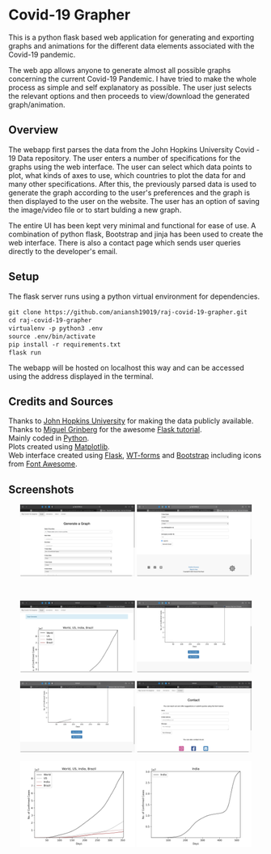 # Covid-19 Grapher

This is a python flask based web application for generating and exporting graphs and animations for the different data elements associated with the Covid-19 pandemic. 

The web app allows anyone to generate almost all possible graphs concerning the current Covid-19 Pandemic. I have tried to make the whole process as simple and self explanatory as possible. The user just selects the relevant options and then proceeds to view/download the generated graph/animation. 

## Overview

The webapp first parses the data from the John Hopkins University Covid - 19 Data repository. The user enters a number of specifications for the graphs using the web interface. The user can select which data points to plot, what kinds of axes to use, which countries to plot the data for and many other specifications. After this, the previously parsed data is used to generate the graph according to the user's preferences and the graph is then displayed to the user on the website. The user has an option of saving the image/video file or to start bulding a new graph.

The entire UI has been kept very minimal and functional for ease of use. A combination of python flask, Bootstrap and jinja has been used to create the web interface. There is also a contact page which sends user queries directly to the developer's email.

## Setup

The flask server runs using a python virtual environment for dependencies.
```
git clone https://github.com/aniansh19019/raj-covid-19-grapher.git
cd raj-covid-19-grapher
virtualenv -p python3 .env
source .env/bin/activate
pip install -r requirements.txt
flask run
```
The webapp will be hosted on localhost this way and can be accessed using the address displayed in the terminal.

## Credits and Sources

Thanks to <a href="https://github.com/CSSEGISandData/COVID-19" target="_blank">John Hopkins University</a> for making the data publicly available.
<br>
Thanks to <a href="https://blog.miguelgrinberg.com/" target="_blank">Miguel Grinberg</a> for the awesome <a href="https://blog.miguelgrinberg.com/post/the-flask-mega-tutorial-part-i-hello-world" target="_blank">Flask tutorial</a>.
<br>
Mainly coded in <a href="https://www.python.org/" target="_blank">Python</a>.
<br>
Plots created using <a href="https://matplotlib.org/" target="_blank"> Matplotlib</a>.
<br>
Web interface created using <a href="https://flask.palletsprojects.com/en/1.1.x/" target="_blank">Flask</a>, <a href="https://wtforms.readthedocs.io/en/stable/" target="_blank">WT-forms</a> and <a href="	https://getbootstrap.com/" target="_blank">Bootstrap</a> including icons from <a href="	https://fontawesome.com/" target="_blank">Font Awesome</a>.
<br>

## Screenshots

<p float = "left" align = "center">
	<img src = "/screenshots/2.png" width = "45%" height="45%">
	<img src = "/screenshots/3.png" width = "45%" height="45%">
</p>
<br>
<p float = "left" align = "center">
	<img src = "/screenshots/4.png" width = "45%" height="45%">
	<img src = "/screenshots/5.png" width = "45%" height="45%">
</p>
<p float = "left" align = "center">
	<img src = "/screenshots/7.png" width = "45%" height="45%">
	<img src = "/screenshots/8.png" width = "45%" height="45%">
</p>
<p float = "left" align = "center">
	<img src = "/screenshots/0.png" width = "45%" height="45%">
	<img src = "/screenshots/1.png" width = "45%" height="45%">
</p>
